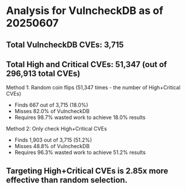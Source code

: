 # Analysis for VulncheckDB as of 20250607

## Total VulncheckDB CVEs: 3,715
## Total High and Critical CVEs: 51,347 (out of 296,913 total CVEs)

Method 1: Random coin flips (51,347 times - the number of High+Critical CVEs)
  - Finds 667 out of 3,715 (18.0%)
  - Misses 82.0% of VulncheckDB
  - Requires 98.7% wasted work to achieve 18.0% results

Method 2: Only check High+Critical CVEs
  - Finds 1,903 out of 3,715 (51.2%)
  - Misses 48.8% of VulncheckDB
  - Requires 96.3% wasted work to achieve 51.2% results

## Targeting High+Critical CVEs is 2.85x more effective than random selection.
